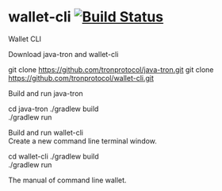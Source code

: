 # wallet-cli [![Build Status](https://travis-ci.org/tronprotocol/wallet-cli.svg?branch=master)](https://travis-ci.org/tronprotocol/wallet-cli)
Wallet CLI


Download java-tron and wallet-cli

git clone https://github.com/tronprotocol/java-tron.git
git clone https://github.com/tronprotocol/wallet-cli.git


Build and run java-tron

cd java-tron
 ./gradlew build      
 ./gradlew run
 

Build and run wallet-cli  
Create a new command line terminal window.

cd wallet-cli
 ./gradlew build      
 ./gradlew run
 
 
The manual of command line wallet.
